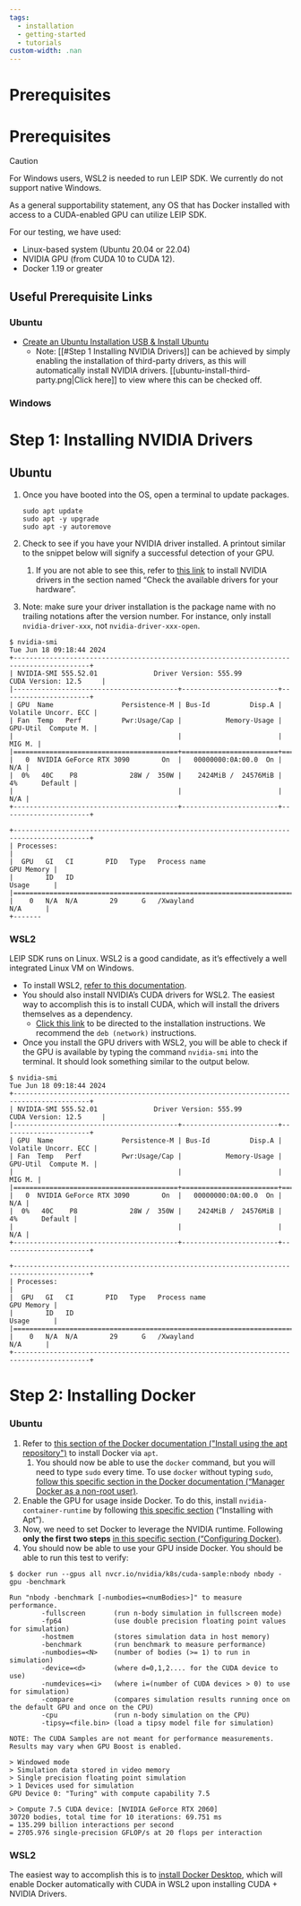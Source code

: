 ```yaml
---
tags:
  - installation
  - getting-started
  - tutorials
custom-width: .nan
---
```

# Prerequisites
# Prerequisites
> [!CAUTION]
> For Windows users, WSL2 is needed to run LEIP SDK. We currently do not support native Windows.

As a general supportability statement, any OS that has Docker installed with access to a CUDA-enabled GPU can utilize LEIP SDK.

For our testing, we have used:
* Linux-based system (Ubuntu 20.04 or 22.04)  
* NVIDIA GPU (from CUDA 10 to CUDA 12).  
* Docker 1.19 or greater

## Useful Prerequisite Links
### Ubuntu
* [Create an Ubuntu Installation USB & Install Ubuntu](https://ubuntu.com/tutorials/create-a-usb-stick-on-windows/#1-overview)
	* Note: [[#Step 1 Installing NVIDIA Drivers]] can be achieved by simply enabling the installation of third-party drivers, as this will automatically install NVIDIA drivers. [[ubuntu-install-third-party.png|Click here]] to view where this can be checked off.
### Windows


# Step 1: Installing NVIDIA Drivers

## Ubuntu
1. Once you have booted into the OS, open a terminal to update packages.
	```
	sudo apt update
	sudo apt -y upgrade
	sudo apt -y autoremove
	```

2. Check to see if you have your NVIDIA driver installed. A printout similar to the snippet below will signify a successful detection of your GPU.  
	1. If you are not able to see this, refer to [this link](https://ubuntu.com/server/docs/nvidia-drivers-installation) to install NVIDIA drivers in the section named “Check the available drivers for your hardware”.   
2. Note: make sure your driver installation is the package name with no trailing notations after the version number. For instance, only install `nvidia-driver-xxx`, not `nvidia-driver-xxx-open`.

```
$ nvidia-smi
Tue Jun 18 09:18:44 2024
+-----------------------------------------------------------------------------------------+
| NVIDIA-SMI 555.52.01              Driver Version: 555.99         CUDA Version: 12.5     |
|-----------------------------------------+------------------------+----------------------+
| GPU  Name                 Persistence-M | Bus-Id          Disp.A | Volatile Uncorr. ECC |
| Fan  Temp   Perf          Pwr:Usage/Cap |           Memory-Usage | GPU-Util  Compute M. |
|                                         |                        |               MIG M. |
|=========================================+========================+======================|
|   0  NVIDIA GeForce RTX 3090        On  |   00000000:0A:00.0  On |                  N/A |
|  0%   40C    P8             28W /  350W |    2424MiB /  24576MiB |      4%      Default |
|                                         |                        |                  N/A |
+-----------------------------------------+------------------------+----------------------+

+-----------------------------------------------------------------------------------------+
| Processes:                                                                              |
|  GPU   GI   CI        PID   Type   Process name                              GPU Memory |
|        ID   ID                                                               Usage      |
|=========================================================================================|
|    0   N/A  N/A        29      G   /Xwayland                                   N/A      |
+-------
```

### WSL2

LEIP SDK runs on Linux. WSL2 is a good candidate, as it’s effectively a well integrated Linux VM on Windows.

* To install WSL2, [refer to this documentation](https://learn.microsoft.com/en-us/windows/ai/directml/gpu-cuda-in-wsl).  
* You should also install NVIDIA’s CUDA drivers for WSL2. The easiest way to accomplish this is to install CUDA, which will install the drivers themselves as a dependency.  
  * [Click this link](https://developer.nvidia.com/cuda-downloads?target\_os=Linux\&target\_arch=x86\_64\&Distribution=WSL-Ubuntu\&target\_version=2.0\&target\_type=deb\_network) to be directed to the installation instructions. We recommend the `deb (network)` instructions.  
* Once you install the GPU drivers with WSL2, you will be able to check if the GPU is available by typing the command `nvidia-smi` into the terminal. It should look something similar to the output below.

```
$ nvidia-smi
Tue Jun 18 09:18:44 2024
+-----------------------------------------------------------------------------------------+
| NVIDIA-SMI 555.52.01              Driver Version: 555.99         CUDA Version: 12.5     |
|-----------------------------------------+------------------------+----------------------+
| GPU  Name                 Persistence-M | Bus-Id          Disp.A | Volatile Uncorr. ECC |
| Fan  Temp   Perf          Pwr:Usage/Cap |           Memory-Usage | GPU-Util  Compute M. |
|                                         |                        |               MIG M. |
|=========================================+========================+======================|
|   0  NVIDIA GeForce RTX 3090        On  |   00000000:0A:00.0  On |                  N/A |
|  0%   40C    P8             28W /  350W |    2424MiB /  24576MiB |      4%      Default |
|                                         |                        |                  N/A |
+-----------------------------------------+------------------------+----------------------+

+-----------------------------------------------------------------------------------------+
| Processes:                                                                              |
|  GPU   GI   CI        PID   Type   Process name                              GPU Memory |
|        ID   ID                                                               Usage      |
|=========================================================================================|
|    0   N/A  N/A        29      G   /Xwayland                                   N/A      |
+-----------------------------------------------------------------------------------------+
```

# Step 2: Installing Docker

### Ubuntu

1. Refer to [this section of the Docker documentation ("Install using the apt repository")](https://docs.docker.com/engine/install/ubuntu/\#install-using-the-repository) to install Docker via `apt`.  
   1. You should now be able to use the `docker` command, but you will need to type `sudo` every time. To use `docker` without typing `sudo`, [follow this specific section in the Docker documentation (“Manager Docker as a non-root user)](https://docs.docker.com/engine/install/linux-postinstall/\#manage-docker-as-a-non-root-user).  
1. Enable the GPU for usage inside Docker. To do this, install `nvidia-container-runtime` by following [this specific section](https://docs.nvidia.com/datacenter/cloud-native/container-toolkit/latest/install-guide.html\#installing-with-apt) (“Installing with Apt”).  
1. Now, we need to set Docker to leverage the NVIDIA runtime. Following **only the first two steps** [in this specific section (“Configuring Docker)](https://docs.nvidia.com/datacenter/cloud-native/container-toolkit/latest/install-guide.html\#configuring-docker).  
1. You should now be able to use your GPU inside Docker. You should be able to run this test to verify:

```
$ docker run --gpus all nvcr.io/nvidia/k8s/cuda-sample:nbody nbody -gpu -benchmark

Run "nbody -benchmark [-numbodies=<numBodies>]" to measure performance.
        -fullscreen       (run n-body simulation in fullscreen mode)
        -fp64             (use double precision floating point values for simulation)
        -hostmem          (stores simulation data in host memory)
        -benchmark        (run benchmark to measure performance)
        -numbodies=<N>    (number of bodies (>= 1) to run in simulation)
        -device=<d>       (where d=0,1,2.... for the CUDA device to use)
        -numdevices=<i>   (where i=(number of CUDA devices > 0) to use for simulation)
        -compare          (compares simulation results running once on the default GPU and once on the CPU)
        -cpu              (run n-body simulation on the CPU)
        -tipsy=<file.bin> (load a tipsy model file for simulation)

NOTE: The CUDA Samples are not meant for performance measurements. Results may vary when GPU Boost is enabled.

> Windowed mode
> Simulation data stored in video memory
> Single precision floating point simulation
> 1 Devices used for simulation
GPU Device 0: "Turing" with compute capability 7.5

> Compute 7.5 CUDA device: [NVIDIA GeForce RTX 2060]
30720 bodies, total time for 10 iterations: 69.751 ms
= 135.299 billion interactions per second
= 2705.976 single-precision GFLOP/s at 20 flops per interaction
```

### WSL2

The easiest way to accomplish this is to [install Docker Desktop](https://docs.docker.com/desktop/install/windows-install/), which will enable Docker automatically with CUDA in WSL2 upon installing CUDA \+ NVIDIA Drivers.
